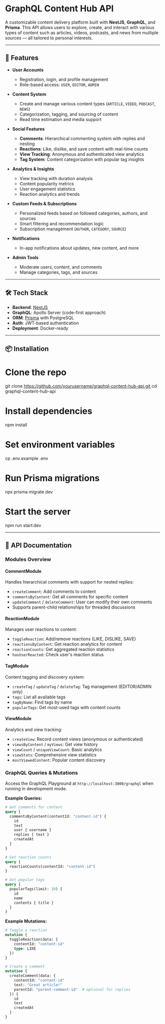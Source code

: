 # GraphQL Content Hub API

A customizable content delivery platform built with **NestJS**, **GraphQL**, and **Prisma**. This API allows users to explore, create, and interact with various types of content such as articles, videos, podcasts, and news from multiple sources — all tailored to personal interests.

---

## 🚀 Features

- **User Accounts**
  - Registration, login, and profile management
  - Role-based access: `USER`, `EDITOR`, `ADMIN`

- **Content System**
  - Create and manage various content types (`ARTICLE`, `VIDEO`, `PODCAST`, `NEWS`)
  - Categorization, tagging, and sourcing of content
  - Read time estimation and media support

- **Social Features**
  - **Comments**: Hierarchical commenting system with replies and nesting
  - **Reactions**: Like, dislike, and save content with real-time counts
  - **View Tracking**: Anonymous and authenticated view analytics
  - **Tag System**: Content categorization with popular tag insights

- **Analytics & Insights**
  - View tracking with duration analysis
  - Content popularity metrics
  - User engagement statistics
  - Reaction analytics and trends

- **Custom Feeds & Subscriptions**
  - Personalized feeds based on followed categories, authors, and sources
  - Smart filtering and recommendation logic
  - Subscription management (`AUTHOR`, `CATEGORY`, `SOURCE`)

- **Notifications**
  - In-app notifications about updates, new content, and more

- **Admin Tools**
  - Moderate users, content, and comments
  - Manage categories, tags, and sources

---

## 🛠️ Tech Stack

- **Backend**: [NestJS](https://nestjs.com/)
- **GraphQL**: Apollo Server (code-first approach)
- **ORM**: [Prisma](https://www.prisma.io/) with PostgreSQL
- **Auth**: JWT-based authentication
- **Deployment**: Docker-ready

---
## 📦 Installation

# Clone the repo
git clone https://github.com/yourusername/graphql-content-hub-api.git
cd graphql-content-hub-api

# Install dependencies
npm install

# Set environment variables
cp .env.example .env

# Run Prisma migrations
npx prisma migrate dev

# Start the server
npm run start:dev

---

## 📖 API Documentation

### Modules Overview

#### CommentModule
Handles hierarchical comments with support for nested replies:
- `createComment`: Add comments to content
- `commentsByContent`: Get all comments for specific content
- `updateComment` / `deleteComment`: User can modify their own comments
- Supports parent-child relationships for threaded discussions

#### ReactionModule  
Manages user reactions to content:
- `toggleReaction`: Add/remove reactions (LIKE, DISLIKE, SAVE)
- `reactionsByContent`: Get reaction analytics for content
- `reactionCounts`: Get aggregated reaction statistics
- `hasUserReacted`: Check user's reaction status

#### TagModule
Content tagging and discovery system:
- `createTag` / `updateTag` / `deleteTag`: Tag management (EDITOR/ADMIN only)
- `tags`: List all available tags
- `tagByName`: Find tags by name
- `popularTags`: Get most-used tags with content counts

#### ViewModule
Analytics and view tracking:
- `createView`: Record content views (anonymous or authenticated)
- `viewsByContent` / `myViews`: Get view history
- `viewCount` / `uniqueViewCount`: Basic analytics
- `viewStats`: Comprehensive view statistics
- `mostViewedContent`: Popular content discovery

### GraphQL Queries & Mutations

Access the GraphQL Playground at `http://localhost:3000/graphql` when running in development mode.

**Example Queries:**
```graphql
# Get comments for content
query {
  commentsByContent(contentId: "content-id") {
    id
    text
    user { username }
    replies { text }
    createdAt
  }
}

# Get reaction counts
query {
  reactionCounts(contentId: "content-id")
}

# Get popular tags
query {
  popularTags(limit: 10) {
    id
    name
    contents { title }
  }
}
```

**Example Mutations:**
```graphql
# Toggle a reaction
mutation {
  toggleReaction(data: {
    contentId: "content-id"
    type: LIKE
  })
}

# Create a comment
mutation {
  createComment(data: {
    contentId: "content-id"
    text: "Great article!"
    parentId: "parent-comment-id"  # optional for replies
  }) {
    id
    text
    createdAt
  }
}
```




